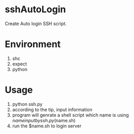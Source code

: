 # sshAutoLogin
Create Auto login SSH script.

# Environment
1. shc
2. expect
3. python

# Usage
1. python ssh.py
2. according to the tip, input information
3. program will genrate a shell script which name is using $name input by ssh.py($name.sh)
4. run the $name.sh to login server
